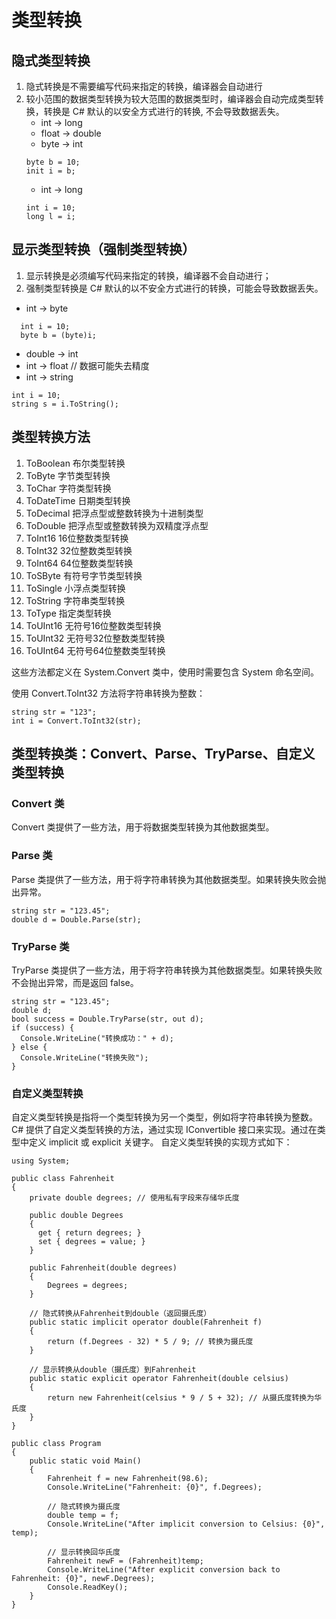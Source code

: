 # 类型转换
## 隐式类型转换
1. 隐式转换是不需要编写代码来指定的转换，编译器会自动进行
2. 较小范围的数据类型转换为较大范围的数据类型时，编译器会自动完成类型转换，转换是 C# 默认的以安全方式进行的转换, 不会导致数据丢失。
   - int -> long
   - float -> double
   - byte -> int
   ```
   byte b = 10;
   init i = b;
   ```
   - int -> long
   ```
   int i = 10;
   long l = i;
   ```
## 显示类型转换（强制类型转换）
1. 显示转换是必须编写代码来指定的转换，编译器不会自动进行；
2. 强制类型转换是 C# 默认的以不安全方式进行的转换，可能会导致数据丢失。
  - int -> byte
  ```
    int i = 10;
    byte b = (byte)i;
  ```
  - double -> int
  - int -> float // 数据可能失去精度
  - int -> string
  ```
  int i = 10;
  string s = i.ToString();
  ```
## 类型转换方法
1. ToBoolean 布尔类型转换
2. ToByte 字节类型转换
3. ToChar 字符类型转换
4. ToDateTime 日期类型转换
5. ToDecimal 把浮点型或整数转换为十进制类型
6. ToDouble 把浮点型或整数转换为双精度浮点型
7. ToInt16 16位整数类型转换
8. ToInt32 32位整数类型转换
9. ToInt64 64位整数类型转换
10. ToSByte 有符号字节类型转换
11. ToSingle 小浮点类型转换
12. ToString 字符串类型转换
13. ToType 指定类型转换
14. ToUInt16 无符号16位整数类型转换
15. ToUInt32 无符号32位整数类型转换
16. ToUInt64 无符号64位整数类型转换

这些方法都定义在 System.Convert 类中，使用时需要包含 System 命名空间。

使用 Convert.ToInt32 方法将字符串转换为整数：
```
string str = "123";
int i = Convert.ToInt32(str);
```
## 类型转换类：Convert、Parse、TryParse、自定义类型转换
### Convert 类
Convert 类提供了一些方法，用于将数据类型转换为其他数据类型。
### Parse 类
Parse 类提供了一些方法，用于将字符串转换为其他数据类型。如果转换失败会抛出异常。
```
string str = "123.45";
double d = Double.Parse(str);
```
### TryParse 类
TryParse 类提供了一些方法，用于将字符串转换为其他数据类型。如果转换失败不会抛出异常，而是返回 false。
```
string str = "123.45";
double d;
bool success = Double.TryParse(str, out d);
if (success) {
  Console.WriteLine("转换成功：" + d);
} else {
  Console.WriteLine("转换失败");
}
```
### 自定义类型转换
自定义类型转换是指将一个类型转换为另一个类型，例如将字符串转换为整数。C# 提供了自定义类型转换的方法，通过实现 IConvertible 接口来实现。通过在类型中定义 implicit 或 explicit 关键字。
自定义类型转换的实现方式如下：
```
using System;

public class Fahrenheit
{
    private double degrees; // 使用私有字段来存储华氏度

    public double Degrees
    {
      get { return degrees; }
      set { degrees = value; }
    }

    public Fahrenheit(double degrees)
    {
        Degrees = degrees;
    }

    // 隐式转换从Fahrenheit到double（返回摄氏度）
    public static implicit operator double(Fahrenheit f)
    {
        return (f.Degrees - 32) * 5 / 9; // 转换为摄氏度
    }
    
    // 显示转换从double（摄氏度）到Fahrenheit
    public static explicit operator Fahrenheit(double celsius)
    {
        return new Fahrenheit(celsius * 9 / 5 + 32); // 从摄氏度转换为华氏度
    }
}

public class Program
{
    public static void Main()
    {
        Fahrenheit f = new Fahrenheit(98.6);
        Console.WriteLine("Fahrenheit: {0}", f.Degrees);
        
        // 隐式转换为摄氏度
        double temp = f; 
        Console.WriteLine("After implicit conversion to Celsius: {0}", temp);

        // 显示转换回华氏度
        Fahrenheit newF = (Fahrenheit)temp; 
        Console.WriteLine("After explicit conversion back to Fahrenheit: {0}", newF.Degrees);
        Console.ReadKey();
    }
}

```

